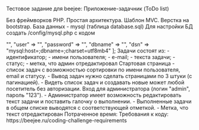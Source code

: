 Тестовое задание для beejee: Приложение-задачник (ToDo list)

Без фреймворков PHP.
Простая архитектура.
Шаблон MVC.
Верстка на bootstrap.
База данных - mysql (таблица database.sql)
Для настройки БД создать /config/mysql.php с кодом
<?php

return [
    "host" => "", 
    "user" => "", 
    "password" => "", 
    "dbname" => "",
    "dsn" => "mysql:host=;dbname=;charset=utf8mb4"
];

Задачи состоят из: 
- идентификатор;
- имени пользователя; 
- е-mail; 
- текста задачи; 
- статус;
- метка, что админ отредактировал
 
Стартовая страница - список задач с возможностью сортировки по имени пользователя, email и статусу.  
 - Вывод задач нужно сделать страницами по 3 штуки (с пагинацией).  
 - Видеть список задач и создавать новые может любой посетитель без авторизации. 
 
Вход для администратора (логин "admin", пароль "123").  
 - Администратор имеет возможность редактировать текст задачи и поставить галочку о выполнении.  
 - Выполненные задачи в общем списке выводятся с соответствующей отметкой.  
 - Метка, что текст отредактирован
 
Потраченное время: 

Требования к коду: https://beejee.ru/coding-challenge-requirements 